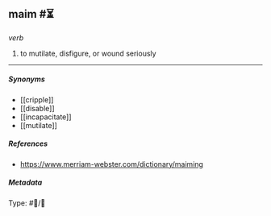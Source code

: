 ## maim  #⏳ 

_verb_

1. to mutilate, disfigure, or wound seriously

___

##### Synonyms

-   [[cripple]]
-   [[disable]]
-   [[incapacitate]]
-   [[mutilate]]

##### References

- https://www.merriam-webster.com/dictionary/maiming

##### Metadata

Type: #💬/💬 